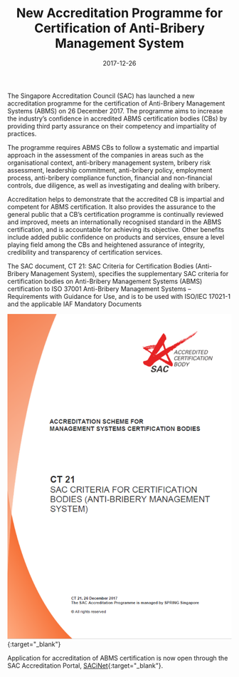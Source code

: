 ﻿---
layout: post
title:  New Accreditation Programme for Certification of Anti-Bribery Management System
date:   2017-12-26
permalink: /newsroom/news-releases/New-Accreditation-Programme-for-Certification-of-Anti-Bribery-Management-System
---

The Singapore Accreditation Council (SAC) has launched a new accreditation programme for the certification of Anti-Bribery Management Systems (ABMS) on 26 December 2017. The programme aims to increase the industry’s confidence in accredited ABMS certification bodies (CBs) by providing third party assurance on their competency and impartiality of practices.

The programme requires ABMS CBs to follow a systematic and impartial approach in the assessment of the companies in areas such as the organisational context, anti-bribery management system, bribery risk assessment, leadership commitment, anti-bribery policy, employment process, anti-bribery compliance function, financial and non-financial controls, due diligence, as well as investigating and dealing with bribery.

Accreditation helps to demonstrate that the accredited CB is impartial and competent for ABMS certification. It also provides the assurance to the general public that a CB’s certification programme is continually reviewed and improved, meets an internationally recognised standard in the ABMS certification, and is accountable for achieving its objective. Other benefits include added public confidence on products and services, ensure a level playing field among the CBs and heightened assurance of integrity, credibility and transparency of certification services. 

The SAC document, CT 21: SAC Criteria for Certification Bodies (Anti-Bribery Management System), specifies the supplementary SAC criteria for certification bodies on Anti-Bribery Management Systems (ABMS) certification to ISO 37001 Anti-Bribery Management Systems – Requirements with Guidance for Use, and is to be used with ISO/IEC 17021-1 and the applicable IAF Mandatory Documents

[![CT21_cover](/images/press-release/documents/CT21_cover.PNG)](/services/certifcation-body){:target="_blank"}

Application for accreditation of ABMS certification is now open through the SAC Accreditation Portal, [SACiNet](https://sacinet.enterprisesg.gov.sg/sac/forms/sacinet/sacinet-logon-external.form){:target="_blank"}.
